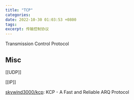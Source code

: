 ```yaml
---
title: "TCP"
categories: 
date: 2022-10-30 01:03:53 +0800
tags: 
excerpt: 传输控制协议
---
```


Transmission Control Protocol






## Misc

[[UDP]]

[[IP]]


[skywind3000/kcp](https://github.com/skywind3000/kcp): KCP - A Fast and Reliable ARQ Protocol





